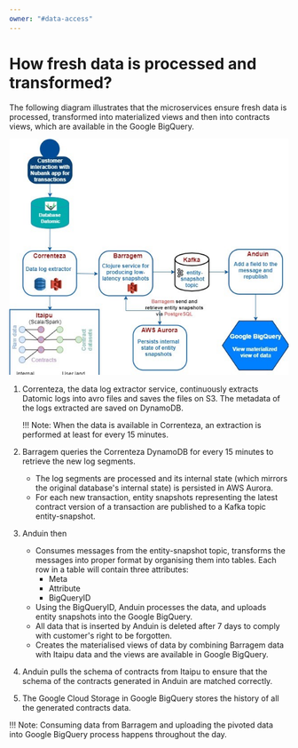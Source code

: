 ```yaml
---
owner: "#data-access"
---
```


<!-- markdownlint-disable MD026-->

# How fresh data is processed and transformed?

The following diagram illustrates that the microservices ensure fresh data is processed, transformed into materialized views and then into contracts views, which are available in the Google BigQuery.

![Streaming contracts flow](../../images/streaming-contracts.jpg)

1. Correnteza, the data log extractor service, continuously extracts Datomic logs into avro files and saves the files on S3. The metadata of the logs extracted are saved on DynamoDB.

    !!! Note: When the data is available in Correnteza, an extraction is performed at least for every 15 minutes.

1. Barragem queries the Correnteza DynamoDB for every 15 minutes to retrieve the new log segments.

    - The log segments are processed and its internal state (which mirrors the original database's internal state) is persisted in AWS Aurora.
    - For each new transaction, entity snapshots representing the latest contract version of a transaction are published to a Kafka topic entity-snapshot.
1. Anduin then
    - Consumes messages from the entity-snapshot topic, transforms the messages into proper format by organising them into tables. Each row in a table will contain three attributes:
        - Meta
        - Attribute
        - BigQueryID
    - Using the BigQueryID, Anduin processes the data, and uploads entity snapshots into the Google BigQuery. 
    - All data that is inserted by Anduin is deleted after 7 days to comply with customer's right to be forgotten. 
    - Creates the materialised views of data by combining Barragem data with Itaipu data and the views are available in Google BigQuery.
1. Anduin pulls the schema of contracts from Itaipu to ensure that the schema of the contracts generated in Anduin are matched correctly.
1. The Google Cloud Storage in Google BigQuery stores the history of all the generated contracts data.

!!! Note: Consuming data from Barragem and uploading the pivoted data into Google BigQuery process happens throughout the day.

